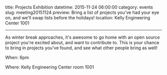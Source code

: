 title: Projects Exhibition
datetime: 2015-11-24 06:00:00
category: events
slug: meeting20151124
preview: Bring a list of projects you've had your eye on, and we'll swap lists before the holidays!
location: Kelly Engineering Center 1001

---

As winter break approaches, it's awesome to go home
with an open source project you're excited about, and 
want to contribute to. This is your chance to bring in
projects you've found, and see what other people bring
as well!

When: 6pm

Where: Kelly Engineering Center room 1001
